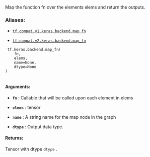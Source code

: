 Map the function fn over the elements elems and return the outputs.



### Aliases:

- [ `tf.compat.v1.keras.backend.map_fn` ](/api_docs/python/tf/keras/backend/map_fn)

- [ `tf.compat.v2.keras.backend.map_fn` ](/api_docs/python/tf/keras/backend/map_fn)



```
 tf.keras.backend.map_fn(
    fn,
    elems,
    name=None,
    dtype=None
)
 
```



#### Arguments:

- **`fn`** : Callable that will be called upon each element in elems

- **`elems`** : tensor

- **`name`** : A string name for the map node in the graph

- **`dtype`** : Output data type.



#### Returns:
Tensor with dtype  `dtype` .

